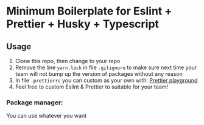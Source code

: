 # Minimum Boilerplate for Eslint + Prettier + Husky + Typescript

## Usage

1. Clone this repo, then change to your repo
2. Remove the line `yarn.lock` in file `.gitignore` to make sure next time your team will not bump up the version of packages without any reason
3. In file `.prettierrc` you can custom as your own with: [Prettier playground](https://prettier.io/playground/)
4. Feel free to custom Eslint & Prettier to suitable for your team!

### Package manager:

You can use whatever you want
